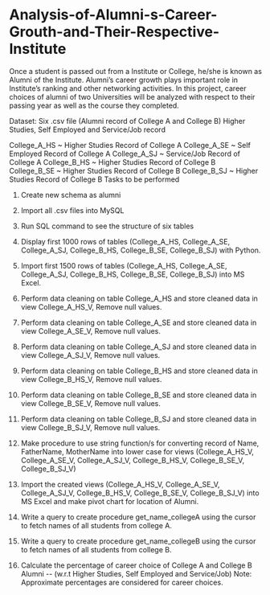 # Analysis-of-Alumni-s-Career-Grouth-and-Their-Respective-Institute

Once a student is passed out from a Institute or College, he/she is known as Alumni of the Institute. Alumni’s career growth plays important role in Institute’s ranking and other networking activities. In this project, career choices of alumni of two Universities will be analyzed with respect to their passing year as well as the course they completed. 

Dataset: Six .csv file (Alumni record of College A and College B) Higher Studies, Self Employed and Service/Job record 

College_A_HS ~ Higher Studies Record of College A
College_A_SE ~ Self Employed Record of College A
College_A_SJ ~ Service/Job Record of College A
College_B_HS ~ Higher Studies Record of College B
College_B_SE ~ Higher Studies Record of College B
College_B_SJ ~ Higher Studies Record of College B
Tasks to be performed

1. Create new schema as alumni
2. Import all .csv files into MySQL
3. Run SQL command to see the structure of six tables
4. Display first 1000 rows of tables (College_A_HS, College_A_SE, College_A_SJ, College_B_HS, College_B_SE, College_B_SJ) with Python.
5. Import first 1500 rows of tables (College_A_HS, College_A_SE, College_A_SJ, College_B_HS, College_B_SE, College_B_SJ) into MS Excel.
6. Perform data cleaning on table College_A_HS and store cleaned data in view College_A_HS_V, Remove null values. 
7. Perform data cleaning on table College_A_SE and store cleaned data in view College_A_SE_V, Remove null values.
8. Perform data cleaning on table College_A_SJ and store cleaned data in view College_A_SJ_V, Remove null values.
9. Perform data cleaning on table College_B_HS and store cleaned data in view College_B_HS_V, Remove null values.
10. Perform data cleaning on table College_B_SE and store cleaned data in view College_B_SE_V, Remove null values.
11. Perform data cleaning on table College_B_SJ and store cleaned data in view College_B_SJ_V, Remove null values.
12. Make procedure to use string function/s for converting record of Name, FatherName, MotherName into lower case for views (College_A_HS_V, College_A_SE_V, College_A_SJ_V, College_B_HS_V, College_B_SE_V, College_B_SJ_V) 
13. Import the created views (College_A_HS_V, College_A_SE_V, College_A_SJ_V, College_B_HS_V, College_B_SE_V, College_B_SJ_V) into MS Excel and make pivot chart for location of Alumni. 
14. Write a query to create procedure get_name_collegeA using the cursor to fetch names of all students from college A.
 
15. Write a query to create procedure get_name_collegeB using the cursor to fetch names of all students from college B.
16. Calculate the percentage of career choice of College A and College B Alumni
-- (w.r.t Higher Studies, Self Employed and Service/Job)
Note: Approximate percentages are considered for career choices.
